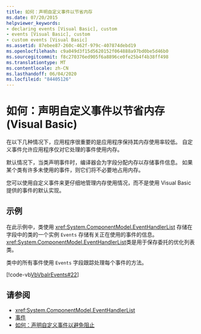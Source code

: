 ```yaml
---
title: 如何：声明自定义事件以节省内存
ms.date: 07/20/2015
helpviewer_keywords:
- declaring events [Visual Basic], custom
- events [Visual Basic], custom
- custom events [Visual Basic]
ms.assetid: 87ebee87-260c-462f-979c-407874debd19
ms.openlocfilehash: c9a049d3f15d5620152f064888a97bd0be5d46b0
ms.sourcegitcommit: f8c270376ed905f6a8896ce0fe25b4f4b38ff498
ms.translationtype: MT
ms.contentlocale: zh-CN
ms.lasthandoff: 06/04/2020
ms.locfileid: "84405126"
---
```

# <a name="how-to-declare-custom-events-to-conserve-memory-visual-basic"></a>如何：声明自定义事件以节省内存 (Visual Basic)
在以下几种情况下，应用程序很重要的是应用程序保持其内存使用率较低。 自定义事件允许应用程序仅对它处理的事件使用内存。  
  
 默认情况下，当类声明事件时，编译器会为字段分配内存以存储事件信息。 如果某个类有许多未使用的事件，则它们将不必要地占用内存。  
  
 您可以使用自定义事件来更仔细地管理内存使用情况，而不是使用 Visual Basic 提供的事件的默认实现。  
  
## <a name="example"></a>示例  
 在此示例中，类使用 <xref:System.ComponentModel.EventHandlerList> 存储在字段中的类的一个实例 `Events` 存储有关正在使用的事件的信息。 <xref:System.ComponentModel.EventHandlerList>类是用于保存委托的优化列表类。  
  
 类中的所有事件使用 `Events` 字段跟踪处理每个事件的方法。  
  
 [!code-vb[VbVbalrEvents#22](~/samples/snippets/visualbasic/VS_Snippets_VBCSharp/VbVbalrEvents/VB/Class1.vb#22)]  
  
## <a name="see-also"></a>请参阅

- <xref:System.ComponentModel.EventHandlerList>
- [事件](index.md)
- [如何：声明自定义事件以避免阻止](how-to-declare-custom-events-to-avoid-blocking.md)
